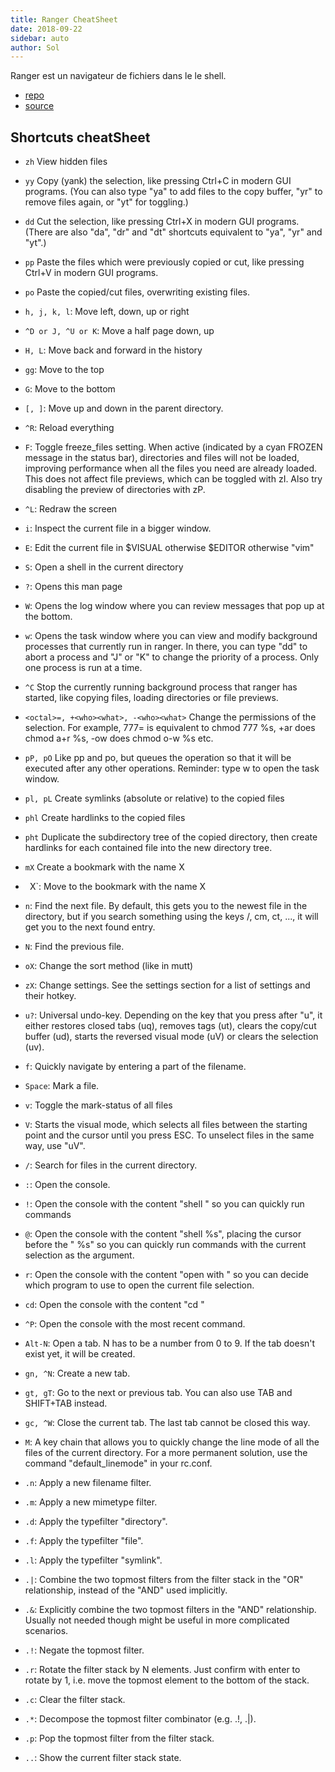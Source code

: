 ```yaml
---
title: Ranger CheatSheet
date: 2018-09-22
sidebar: auto
author: Sol
---
```



Ranger est un navigateur de fichiers dans le le shell.
* [repo](https://ranger.github.io/)
* [source](https://ranger.github.io/ranger.1.html)

## Shortcuts cheatSheet

* `zh` View hidden files
* `yy` Copy (yank) the selection, like pressing Ctrl+C in modern GUI programs. (You can also type "ya" to add files to the copy buffer, "yr" to remove files again, or "yt" for toggling.)
* `dd` Cut the selection, like pressing Ctrl+X in modern GUI programs. (There are also "da", "dr" and "dt" shortcuts equivalent to "ya", "yr" and "yt".)
* `pp` Paste the files which were previously copied or cut, like pressing Ctrl+V in modern GUI programs.
* `po` Paste the copied/cut files, overwriting existing files.

* `h, j, k, l`: Move left, down, up or right
* `^D or J, ^U or K`: Move a half page down, up
* `H, L`: Move back and forward in the history
* `gg`: Move to the top
* `G`: Move to the bottom
* `[, ]`: Move up and down in the parent directory.
* `^R`: Reload everything
* `F`: Toggle freeze_files setting. When active (indicated by a cyan FROZEN message in the status bar), directories and files will not be loaded, improving performance when all the files you need are already loaded. This does not affect file previews, which can be toggled with zI. Also try disabling the preview of directories with zP.
* `^L`: Redraw the screen
* `i`: Inspect the current file in a bigger window.
* `E`: Edit the current file in $VISUAL otherwise $EDITOR otherwise "vim"
* `S`: Open a shell in the current directory
* `?`: Opens this man page
* `W`: Opens the log window where you can review messages that pop up at the bottom.
* `w`: Opens the task window where you can view and modify background processes that currently run in ranger. In there, you can type "dd" to abort a process and "J" or "K" to change the priority of a process. Only one process is run at a time.
* `^C` Stop the currently running background process that ranger has started, like copying files, loading directories or file previews.
* `<octal>=, +<who><what>, -<who><what>` Change the permissions of the selection. For example, 777= is equivalent to chmod 777 %s, +ar does chmod a+r %s, -ow does chmod o-w %s etc.

* `pP, pO` Like pp and po, but queues the operation so that it will be executed after any other operations. Reminder: type w to open the task window.
* `pl, pL` Create symlinks (absolute or relative) to the copied files
* `phl` Create hardlinks to the copied files
* `pht` Duplicate the subdirectory tree of the copied directory, then create hardlinks for each contained file into the new directory tree.
* `mX` Create a bookmark with the name X

* ` `X`: Move to the bookmark with the name X
* `n`: Find the next file. By default, this gets you to the newest file in the directory, but if you search something using the keys /, cm, ct, ..., it will get you to the next found entry.
* `N`: Find the previous file.
* `oX`: Change the sort method (like in mutt)
* `zX`: Change settings. See the settings section for a list of settings and their hotkey.
* `u?`: Universal undo-key. Depending on the key that you press after "u", it either restores closed tabs (uq), removes tags (ut), clears the copy/cut buffer (ud), starts the reversed visual mode (uV) or clears the selection (uv).
* `f`: Quickly navigate by entering a part of the filename.
* `Space`: Mark a file.
* `v`: Toggle the mark-status of all files
* `V`: Starts the visual mode, which selects all files between the starting point and the cursor until you press ESC. To unselect files in the same way, use "uV".
* `/`: Search for files in the current directory.
* `:`: Open the console.
* `!`: Open the console with the content "shell " so you can quickly run commands
* `@`: Open the console with the content "shell %s", placing the cursor before the " %s" so you can quickly run commands with the current selection as the argument.
* `r`: Open the console with the content "open with " so you can decide which program to use to open the current file selection.
* `cd`: Open the console with the content "cd "
* `^P`: Open the console with the most recent command.
* `Alt-N`: Open a tab. N has to be a number from 0 to 9. If the tab doesn't exist yet, it will be created.
* `gn, ^N`: Create a new tab.
* `gt, gT`: Go to the next or previous tab. You can also use TAB and SHIFT+TAB instead.
* `gc, ^W`: Close the current tab. The last tab cannot be closed this way.
* `M`: A key chain that allows you to quickly change the line mode of all the files of the current directory. For a more permanent solution, use the command "default_linemode" in your rc.conf.
* `.n`: Apply a new filename filter.
* `.m`: Apply a new mimetype filter.
* `.d`: Apply the typefilter "directory".
* `.f`: Apply the typefilter "file".
* `.l`: Apply the typefilter "symlink".
* `.|`: Combine the two topmost filters from the filter stack in the "OR" relationship, instead of the "AND" used implicitly.
* `.&`: Explicitly combine the two topmost filters in the "AND" relationship. Usually not needed though might be useful in more complicated scenarios.
* `.!`: Negate the topmost filter.
* `.r`: Rotate the filter stack by N elements. Just confirm with enter to rotate by 1, i.e. move the topmost element to the bottom of the stack.
* `.c`: Clear the filter stack.
* `.*`: Decompose the topmost filter combinator (e.g. .!, .|).
* `.p`: Pop the topmost filter from the filter stack.
* `..`: Show the current filter stack state.
